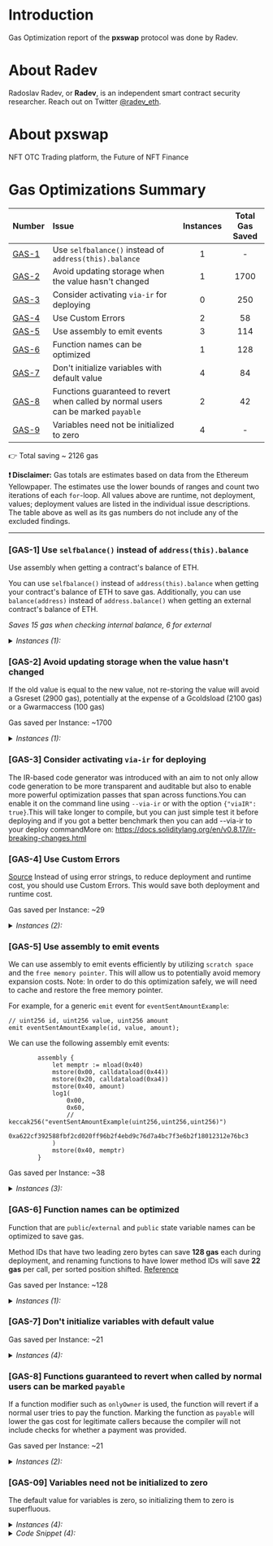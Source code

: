 # Introduction
Gas Optimization report of the **pxswap** protocol was done by Radev.

# About **Radev**
Radoslav Radev, or **Radev**, is an independent smart contract security researcher. Reach out on Twitter [@radev_eth](https://twitter.com/radev_eth).

# About **pxswap**
NFT OTC Trading platform, the Future of NFT Finance

# Gas Optimizations Summary

|Number|Issue|Instances|Total Gas Saved|
|-|:-|:-:|:-:|
| [GAS-1](#GAS-1) | Use `selfbalance()` instead of `address(this).balance` | 1 | - |
| [GAS-2](#GAS-2) | Avoid updating storage when the value hasn't changed | 1 | 1700 |
| [GAS-3](#GAS-3) | Consider activating `via-ir` for deploying | 0 | 250 |
| [GAS-4](#GAS-4) | Use Custom Errors | 2 | 58 |
| [GAS-5](#GAS-5) | Use assembly to emit events | 3 | 114 |
| [GAS-6](#GAS-6) | Function names can be optimized | 1 | 128 |
| [GAS-7](#GAS-7) | Don't initialize variables with default value | 4 | 84 |
| [GAS-8](#GAS-8) | Functions guaranteed to revert when called by normal users can be marked `payable` | 2 | 42 |
| [GAS-9](#GAS-9) | Variables need not be initialized to zero | 4 | - |

👉 Total saving ~ 2126 gas

**❗ Disclaimer:** Gas totals are estimates based on data from the Ethereum Yellowpaper. The estimates use the lower bounds of ranges and count two iterations of each `for`-loop. All values above are runtime, not deployment, values; deployment values are listed in the individual issue descriptions. The table above as well as its gas numbers do not include any of the excluded findings.

---

### <a name="GAS-1"></a>[GAS-1] Use `selfbalance()` instead of `address(this).balance`
Use assembly when getting a contract's balance of ETH.

You can use `selfbalance()` instead of `address(this).balance` when getting your contract's balance of ETH to save gas.
Additionally, you can use `balance(address)` instead of `address.balance()` when getting an external contract's balance of ETH.

*Saves 15 gas when checking internal balance, 6 for external*

<details>
<summary><i>Instances (1):</i></summary>

```solidity
File: src/Pxswap.sol

152:         (bool sent, ) = payable(owner()).call{value: address(this).balance}(""); 

```

</details>

### <a name="GAS-2"></a>[GAS-2] Avoid updating storage when the value hasn't changed
If the old value is equal to the new value, not re-storing the value will avoid a Gsreset (2900 gas), potentially at the expense of a Gcoldsload (2100 gas) or a Gwarmaccess (100 gas)


Gas saved per Instance: ~1700
<details>
<summary><i>Instances (1):</i></summary>

```solidity
File: src/Pxswap.sol

147:     function setFee(uint256 _fee) external onlyOwner { 
148:         fee = _fee; // 🔥 Found
149:     } 

```

</details>

### <a name="GAS-3"></a>[GAS-3] Consider activating `via-ir` for deploying
The IR-based code generator was introduced with an aim to not only allow code generation to be more transparent and auditable but also to enable more powerful optimization passes that span across functions.You can enable it on the command line using `--via-ir` or with the option `{"viaIR": true}`.This will take longer to compile, but you can just simple test it before deploying and if you got a better benchmark then you can add --via-ir to your deploy commandMore on: https://docs.soliditylang.org/en/v0.8.17/ir-breaking-changes.html

### <a name="GAS-4"></a>[GAS-4] Use Custom Errors
[Source](https://blog.soliditylang.org/2021/04/21/custom-errors/)
Instead of using error strings, to reduce deployment and runtime cost, you should use Custom Errors. This would save both deployment and runtime cost.


Gas saved per Instance: ~29
<details>
<summary><i>Instances (2):</i></summary>

```solidity
File: src/Pxswap.sol

153:         require(sent, "Failed to send Ether"); 

```

</details>

### <a name="GAS-5"></a>[GAS-5] Use assembly to emit events
We can use assembly to emit events efficiently by utilizing `scratch space` and the `free memory pointer`. This will allow us to potentially avoid memory expansion costs.
Note: In order to do this optimization safely, we will need to cache and restore the free memory pointer.

For example, for a generic `emit` event for `eventSentAmountExample`: 
```solidity
// uint256 id, uint256 value, uint256 amount
emit eventSentAmountExample(id, value, amount);
```

We can use the following assembly emit events:

```solidity
        assembly {
            let memptr := mload(0x40)
            mstore(0x00, calldataload(0x44))
            mstore(0x20, calldataload(0xa4))
            mstore(0x40, amount) 
            log1(
                0x00,
                0x60,
                // keccak256("eventSentAmountExample(uint256,uint256,uint256)")
                0xa622cf392588fbf2cd020ff96b2f4ebd9c76d7a4bc7f3e6b2f18012312e76bc3
            )
            mstore(0x40, memptr)
        }
```


Gas saved per Instance: ~38
<details>
<summary><i>Instances (3):</i></summary>

```solidity
File: src/Pxswap.sol

58:         emit IPxswap.TradeOpened(newTradeId, offerNfts, requestNfts); 

83:         emit IPxswap.TradeCanceled(tradeId); 

131:        emit IPxswap.TradeAccepted(tradeId); 

```

</details>

### <a name="GAS-6"></a>[GAS-6] Function names can be optimized
Function that are `public`/`external` and `public` state variable names can be optimized to save gas.

Method IDs that have two leading zero bytes can save **128 gas** each during deployment, and renaming functions to have lower method IDs will save **22 gas** per call, per sorted position shifted. [Reference](https://blog.emn178.cc/en/post/solidity-gas-optimization-function-name/)


Gas saved per Instance: ~128
<details>
<summary><i>Instances (1):</i></summary>

```solidity
File: src/Pxswap.sol

27: contract Pxswap is IPxswap, ERC721Holder, ReentrancyGuard, Ownable { 

```

</details>

### <a name="GAS-7"></a>[GAS-7] Don't initialize variables with default value

Gas saved per Instance: ~21
<details>
<summary><i>Instances (4):</i></summary>

```solidity
File: src/Pxswap.sol

49:         for (uint256 i = 0; i < lNft;) { 

74:         for (uint256 i = 0; i < lOfferedNfts;) { 

109:        for (uint256 i = 0; i < lNft;) { 

122:        for (uint256 i = 0; i < lOfferedNfts;) { 

```

</details>

### <a name="GAS-8"></a>[GAS-8] Functions guaranteed to revert when called by normal users can be marked `payable`
If a function modifier such as `onlyOwner` is used, the function will revert if a normal user tries to pay the function. Marking the function as `payable` will lower the gas cost for legitimate callers because the compiler will not include checks for whether a payment was provided.


Gas saved per Instance: ~21
<details>
<summary><i>Instances (2):</i></summary>

```solidity
File: src/Pxswap.sol

147:     function setFee(uint256 _fee) external onlyOwner { 

151:     function withdrawFees() external onlyOwner { 

```

</details>

### <a name="GAS-09"></a>[GAS-09] Variables need not be initialized to zero
The default value for variables is zero, so initializing them to zero is superfluous.

<details>
<summary><i>Instances (4):</i></summary>

```solidity
File: src/Pxswap.sol

49:         for (uint256 i = 0; i < lNft;) { 

74:         for (uint256 i = 0; i < lOfferedNfts;) { 

109:         for (uint256 i = 0; i < lNft;) { 

122:         for (uint256 i = 0; i < lOfferedNfts;) { 

```

</details>

<details>
<summary><i>Code Snippet (4):</i></summary>

- https://github.com/pxswap-xyz/pxswap/blob/4d20e98c5beb02934ae63ac174abe04227a53a0f/src/Pxswap.sol#L49

- https://github.com/pxswap-xyz/pxswap/blob/4d20e98c5beb02934ae63ac174abe04227a53a0f/src/Pxswap.sol#L74

- https://github.com/pxswap-xyz/pxswap/blob/4d20e98c5beb02934ae63ac174abe04227a53a0f/src/Pxswap.sol#L109

- https://github.com/pxswap-xyz/pxswap/blob/4d20e98c5beb02934ae63ac174abe04227a53a0f/src/Pxswap.sol#L122
        
</details>
